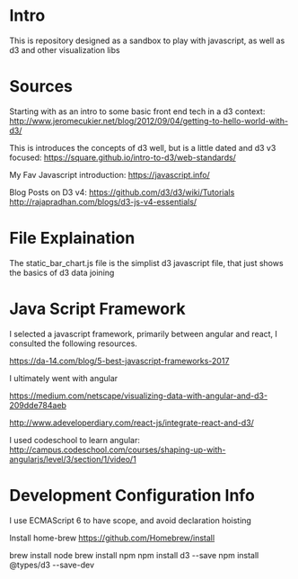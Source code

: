# Intro

This is repository designed as a sandbox to play with javascript, as well as d3 and other visualization libs




# Sources

Starting with as an intro to some basic front end tech in a d3 context:
http://www.jeromecukier.net/blog/2012/09/04/getting-to-hello-world-with-d3/

This is introduces the concepts of d3 well, but is a little dated and d3 v3 focused: 
https://square.github.io/intro-to-d3/web-standards/

My Fav Javascript introduction:
https://javascript.info/



Blog Posts on D3 v4:
https://github.com/d3/d3/wiki/Tutorials
http://rajapradhan.com/blogs/d3-js-v4-essentials/

# File Explaination

The static_bar_chart.js file is the simplist d3 javascript file, that just shows the basics of d3 data joining

# Java Script Framework
I selected a javascript framework, primarily between angular and react, I consulted the following resources. 

https://da-14.com/blog/5-best-javascript-frameworks-2017

I ultimately went with angular

https://medium.com/netscape/visualizing-data-with-angular-and-d3-209dde784aeb

http://www.adeveloperdiary.com/react-js/integrate-react-and-d3/

I used codeschool to learn angular:
http://campus.codeschool.com/courses/shaping-up-with-angularjs/level/3/section/1/video/1

# Development Configuration Info

I use ECMAScript 6 to have scope, and avoid declaration hoisting

Install home-brew 
https://github.com/Homebrew/install

brew install node
brew install npm
npm install d3 --save
npm install @types/d3 --save-dev
